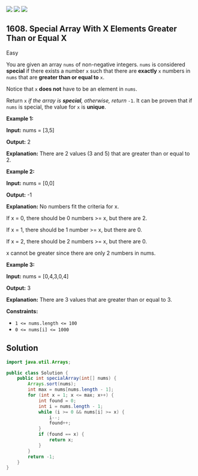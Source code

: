 [![](https://img.shields.io/github/stars/javadev/LeetCode-in-Java?label=Stars&style=flat-square)](https://github.com/javadev/LeetCode-in-Java)
[![](https://img.shields.io/github/forks/javadev/LeetCode-in-Java?label=Fork%20me%20on%20GitHub%20&style=flat-square)](https://github.com/javadev/LeetCode-in-Java/fork)
[![](https://img.shields.io/badge/-LeetCode%20in%20Kotlin-blue?style=flat-square)](https://github.com/javadev/LeetCode-in-Kotlin)

## 1608\. Special Array With X Elements Greater Than or Equal X

Easy

You are given an array `nums` of non-negative integers. `nums` is considered **special** if there exists a number `x` such that there are **exactly** `x` numbers in `nums` that are **greater than or equal to** `x`.

Notice that `x` **does not** have to be an element in `nums`.

Return `x` _if the array is **special**, otherwise, return_ `-1`. It can be proven that if `nums` is special, the value for `x` is **unique**.

**Example 1:**

**Input:** nums = [3,5]

**Output:** 2

**Explanation:** There are 2 values (3 and 5) that are greater than or equal to 2.

**Example 2:**

**Input:** nums = [0,0]

**Output:** -1

**Explanation:** No numbers fit the criteria for x. 

If x = 0, there should be 0 numbers >= x, but there are 2. 

If x = 1, there should be 1 number >= x, but there are 0. 

If x = 2, there should be 2 numbers >= x, but there are 0. 

x cannot be greater since there are only 2 numbers in nums.

**Example 3:**

**Input:** nums = [0,4,3,0,4]

**Output:** 3

**Explanation:** There are 3 values that are greater than or equal to 3.

**Constraints:**

*   `1 <= nums.length <= 100`
*   `0 <= nums[i] <= 1000`

## Solution

```java
import java.util.Arrays;

public class Solution {
    public int specialArray(int[] nums) {
        Arrays.sort(nums);
        int max = nums[nums.length - 1];
        for (int x = 1; x <= max; x++) {
            int found = 0;
            int i = nums.length - 1;
            while (i >= 0 && nums[i] >= x) {
                i--;
                found++;
            }
            if (found == x) {
                return x;
            }
        }
        return -1;
    }
}
```